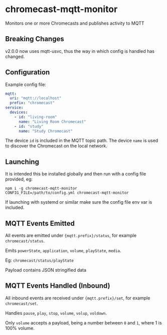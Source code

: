 # chromecast-mqtt-monitor
Monitors one or more Chromecasts and publishes activity to MQTT

## Breaking Changes

v2.0.0 now uses mqtt-usvc, thus the way in which config is handled has changed.

## Configuration

Example config file:

```yml
mqtt:
  uri: "mqtt://localhost"
  prefix: "chromecast"
service:
  devices:
    - id: "living-room"
      name: "Living Room Chromecast"
    - id: "study"
      name: "Study Chromecast"
```

The device `id` is included in the MQTT topic path. The device `name` is used to discover the Chromecast on the local network.

## Launching

It is intended this be installed globally and then run with a config file provided, eg:

```
npm i -g chromecast-mqtt-monitor
CONFIG_FILE=/path/to/config.yml chromecast-mqtt-monitor
```

If launching with systemd or similar make sure the config file env var is included.

## MQTT Events Emitted

All events are emitted under `{mqtt.prefix}/status`, for example `chromecast/status`.

Emits `powerState`, `application`, `volume`, `playState`, `media`.

Eg: `chromecast/status/playState`

Payload contains JSON stringified data

## MQTT Events Handled (Inbound)

All inbound events are received under `{mqtt.prefix}/set`, for example `chromecast/set`.

Handles `pause`, `play`, `stop`, `volume`, `volup`, `voldown`.

Only `volume` accepts a payload, being a number between `0` and `1`, where 1 is 100% volume.
